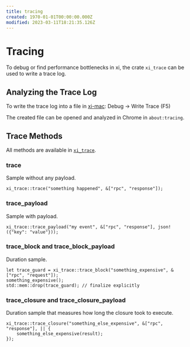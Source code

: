 ```yaml
---
title: tracing
created: 1970-01-01T00:00:00.000Z
modified: 2023-03-11T18:21:35.126Z
---
```


# Tracing

To debug or find performance bottlenecks in xi, the crate `xi_trace` can be used to write a trace log.

## Analyzing the Trace Log

To write the trace log into a file in [xi-mac](https://github.com/xi-editor/xi-mac): Debug → Write Trace (F5)

The created file can be opened and analyzed in Chrome in `about:tracing`.

## Trace Methods

All methods are available in [`xi_trace`](https://github.com/xi-editor/xi-editor/blob/master/rust/trace/src/lib.rs).

### trace

Sample without any payload.

`xi_trace::trace("something happened", &["rpc", "response"]);`

### trace_payload

Sample with payload.

`xi_trace::trace_payload("my event", &["rpc", "response"], json!({"key": "value"}));`

### trace_block and trace_block_payload

Duration sample.

```
let trace_guard = xi_trace::trace_block("something_expensive", &["rpc", "request"]);
something_expensive();
std::mem::drop(trace_guard); // finalize explicitly
```

### trace_closure and trace_closure_payload

Duration sample that measures how long the closure took to execute.

```
xi_trace::trace_closure("something_else_expensive", &["rpc", "response"], || {
    something_else_expensive(result);
});
```

